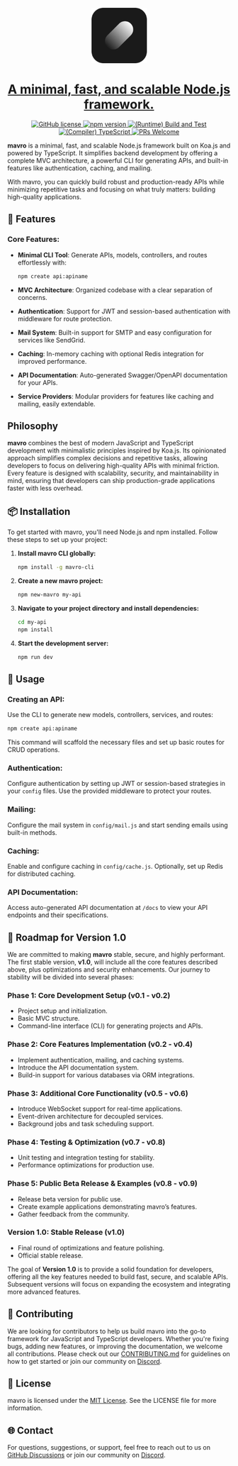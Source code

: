 <p align="center">
  <a href="https://otha.studio/oss/mavro">
    <img alt="mavro" width="125" src="./.github/resources/mavro-icon.svg">
    <h1 align="center">A minimal, fast, and scalable Node.js framework.</h1>
  </a>
</p>
<p align="center">
  <a href="https://github.com/mavrojs/mavro/blob/main/LICENSE">
    <img src="https://img.shields.io/badge/license-MIT-blue.svg" alt="GitHub license">
  </a>
  <a href="https://www.npmjs.com/package/mavro">
    <img src="https://img.shields.io/npm/v/mavro.svg?style=flat" alt="npm version">
  </a>
  <a href="https://github.com/mavrojs/mavro/actions/workflows/runtime_build_and_test.yml">
    <img src="https://github.com/mavrojs/mavro/actions/workflows/runtime_build_and_test.yml/badge.svg" alt="(Runtime) Build and Test">
  </a>
  <a href="https://github.com/mavrojs/mavro/actions/workflows/compiler_typescript.yml">
    <img src="https://github.com/mavrojs/mavro/actions/workflows/compiler_typescript.yml/badge.svg?branch=main" alt="(Compiler) TypeScript">
  </a>
  <a href="https://github.com/mavrojs/mavro/blob/main/CONTRIBUTING.md">
    <img src="https://img.shields.io/badge/PRs-welcome-brightgreen.svg" alt="PRs Welcome">
  </a>
</p>


**mavro** is a minimal, fast, and scalable Node.js framework built on Koa.js and powered by TypeScript. It simplifies backend development by offering a complete MVC architecture, a powerful CLI for generating APIs, and built-in features like authentication, caching, and mailing.

With mavro, you can quickly build robust and production-ready APIs while minimizing repetitive tasks and focusing on what truly matters: building high-quality applications.

## 🚀 Features

### **Core Features:**

- **Minimal CLI Tool**: Generate APIs, models, controllers, and routes effortlessly with:

  ```bash
  npm create api:apiname
  ```

- **MVC Architecture**: Organized codebase with a clear separation of concerns.
- **Authentication**: Support for JWT and session-based authentication with middleware for route protection.
- **Mail System**: Built-in support for SMTP and easy configuration for services like SendGrid.
- **Caching**: In-memory caching with optional Redis integration for improved performance.
- **API Documentation**: Auto-generated Swagger/OpenAPI documentation for your APIs.
- **Service Providers**: Modular providers for features like caching and mailing, easily extendable.

## Philosophy

**mavro** combines the best of modern JavaScript and TypeScript development with minimalistic principles inspired by Koa.js. Its opinionated approach simplifies complex decisions and repetitive tasks, allowing developers to focus on delivering high-quality APIs with minimal friction. Every feature is designed with scalability, security, and maintainability in mind, ensuring that developers can ship production-grade applications faster with less overhead.

## 📦 Installation

To get started with mavro, you'll need Node.js and npm installed. Follow these steps to set up your project:

1. **Install mavro CLI globally:**

   ```bash
   npm install -g mavro-cli
   ```

2. **Create a new mavro project:**

   ```bash
   npm new-mavro my-api
   ```

3. **Navigate to your project directory and install dependencies:**

   ```bash
   cd my-api
   npm install
   ```

4. **Start the development server:**

   ```bash
   npm run dev
   ```

## 📜 Usage

### **Creating an API:**

Use the CLI to generate new models, controllers, services, and routes:

```bash
npm create api:apiname
```

This command will scaffold the necessary files and set up basic routes for CRUD operations.

### **Authentication:**

Configure authentication by setting up JWT or session-based strategies in your `config` files. Use the provided middleware to protect your routes.

### **Mailing:**

Configure the mail system in `config/mail.js` and start sending emails using built-in methods.

### **Caching:**

Enable and configure caching in `config/cache.js`. Optionally, set up Redis for distributed caching.

### **API Documentation:**

Access auto-generated API documentation at `/docs` to view your API endpoints and their specifications.

## 🔧 Roadmap for Version 1.0

We are committed to making **mavro** stable, secure, and highly performant. The first stable version, **v1.0**, will include all the core features described above, plus optimizations and security enhancements. Our journey to stability will be divided into several phases:

### **Phase 1: Core Development Setup** (v0.1 - v0.2)

- Project setup and initialization.
- Basic MVC structure.
- Command-line interface (CLI) for generating projects and APIs.

### **Phase 2: Core Features Implementation** (v0.2 - v0.4)

- Implement authentication, mailing, and caching systems.
- Introduce the API documentation system.
- Build-in support for various databases via ORM integrations.

### **Phase 3: Additional Core Functionality** (v0.5 - v0.6)

- Introduce WebSocket support for real-time applications.
- Event-driven architecture for decoupled services.
- Background jobs and task scheduling support.

### **Phase 4: Testing & Optimization** (v0.7 - v0.8)

- Unit testing and integration testing for stability.
- Performance optimizations for production use.

### **Phase 5: Public Beta Release & Examples** (v0.8 - v0.9)

- Release beta version for public use.
- Create example applications demonstrating mavro’s features.
- Gather feedback from the community.

### **Version 1.0: Stable Release** (v1.0)

- Final round of optimizations and feature polishing.
- Official stable release.

The goal of **Version 1.0** is to provide a solid foundation for developers, offering all the key features needed to build fast, secure, and scalable APIs. Subsequent versions will focus on expanding the ecosystem and integrating more advanced features.

## 🤝 Contributing

We are looking for contributors to help us build mavro into the go-to framework for JavaScript and TypeScript developers. Whether you're fixing bugs, adding new features, or improving the documentation, we welcome all contributions. Please check out our [CONTRIBUTING.md](CONTRIBUTING.md) for guidelines on how to get started or join our community on [Discord](https://discord.gg/jJK5kZx84B).

## 📜 License

mavro is licensed under the [MIT License](LICENSE). See the LICENSE file for more information.

## 🌐 Contact

For questions, suggestions, or support, feel free to reach out to us on [GitHub Discussions](https://github.com/mavrojs/mavro/discussions) or join our community on [Discord](https://discord.gg/jJK5kZx84B).
